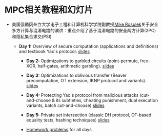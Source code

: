 # MPC相关教程和幻灯片

+ 美国俄勒冈州立大学电子工程和计算机科学学院副教授[Mike Rosulek](https://web.engr.oregonstate.edu/~rosulekm/)关于安全多方计算与混淆电路的演讲：重点介绍了基于混淆电路的安全两方计算(2PC)和隐私集合求交(PSI)

  + **Day 1:** Overview of secure computation (applications and definitions) and textbook Yao's protocol. [slides](https://web.engr.oregonstate.edu/~rosulekm/cryptabit/1-overview.pdf)


    + **Day 2:** Optimizations to garbled circuits (point-permute, free-XOR, half-gates, arithmetic garbling). [slides](https://web.engr.oregonstate.edu/~rosulekm/cryptabit/2-gc.pdf)


    + **Day 3:** Optimizations to oblivious transfer (Beaver precomputation, OT extension, IKNP protocol and variants). [slides](https://web.engr.oregonstate.edu/~rosulekm/cryptabit/3-ot.pdf)


    + **Day 4:** Protecting Yao's protocol from malicious attacks (cut-and-choose & its subtleties, cheating punishment, dual execution variants, batch cut-and-choose) [slides](https://web.engr.oregonstate.edu/~rosulekm/cryptabit/4-malicious.pdf)


    + **Day 5:** Private set intersection (classic DH protocol, OT-based equality tests, hashing techniques) [slides](https://web.engr.oregonstate.edu/~rosulekm/cryptabit/5-psi.pdf)


    + [Homework problems](https://web.engr.oregonstate.edu/~rosulekm/cryptabit/problems.pdf) for all days
